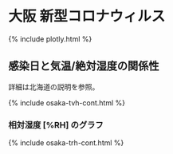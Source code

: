 # 大阪 新型コロナウィルス

{% include plotly.html %}

## 感染日と気温/絶対湿度の関係性

詳細は北海道の説明を参照。

{% include osaka-tvh-cont.html %}

### 相対湿度 [%RH] のグラフ
{% include osaka-trh-cont.html %}
